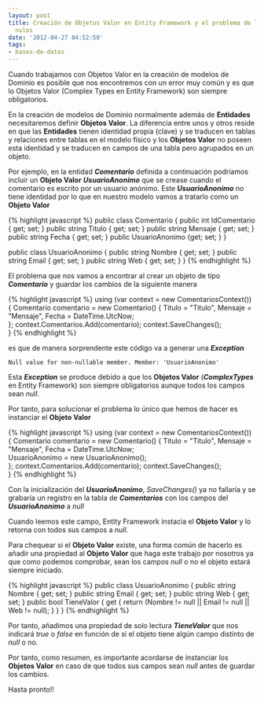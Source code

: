 ```yaml
---
layout: post
title: Creación de Objetos Valor en Entity Framework y el problema de los valores
  nulos
date: '2012-04-27 04:52:50'
tags:
- bases-de-datos
---
```



Cuando trabajamos con Objetos Valor en la creación de modelos de Dominio es posible que nos encontremos con un error muy común y es que lo Objetos Valor (Complex Types en Entity Framework) son siempre obligatorios.

En la creación de modelos de Dominio normalmente además de **Entidades** necesitaremos definir **Objetos Valor**. La diferencia entre unos y otros reside en que las **Entidades** tienen identidad propia (clave) y se traducen en tablas y relaciones entre tablas en el modelo físico y los **Objetos Valor** no poseen esta identidad y se traducen en campos de una tabla pero agrupados en un objeto.

Por ejemplo, en la entidad ***Comentario*** definida a continuación podriamos incluir un **Objeto Valor** ***UsuarioAnonimo*** que se crease cuando el comentario es escrito por un usuario anónimo. Este ***UsuarioAnonimo*** no tiene identidad por lo que en nuestro modelo vamos a tratarlo como un **Objeto Valor**

{% highlight javascript %}
public class Comentario
{
    public int IdComentario { get; set; }
    public string Titulo { get; set; }
    public string Mensaje { get; set; }
    public string Fecha { get; set; }
    public UsuarioAnonimo {get; set; }
}

public class UsuarioAnonimo
{
    public string Nombre { get; set; }
    public string Email { get; set; }
    public string Web { get; set; }
}
{% endhighlight %}

El problema que nos vamos a encontrar al crear un objeto de tipo ***Comentario*** y guardar los cambios de la siguiente manera

{% highlight javascript %}
using (var context = new ComentariosContext())
{
    Comentario  comentario = new Comentario()
    {
        Titulo  = "Titulo",
        Mensaje  = "Mensaje",
        Fecha  = DateTime.UtcNow;        
    };
    context.Comentarios.Add(comentario);
    context.SaveChanges();   
}
{% endhighlight %}

es que de manera sorprendente este código va a generar una ***Exception***

```
Null value for non-nullable member. Member: 'UsuarioAnonimo'
```

Esta ***Exception*** se produce debido a que los **Objetos Valor** (***ComplexTypes*** en Entity Framework) son siempre obligatorios aunque todos los campos sean *null*.

Por tanto, para solucionar el problema lo único que hemos de hacer es instanciar el **Objeto Valor**

{% highlight javascript %}
using (var context = new ComentariosContext())
{
    Comentario  comentario = new Comentario()
    {
        Titulo  = "Titulo",
        Mensaje  = "Mensaje",
        Fecha  = DateTime.UtcNow;  
        UsuarioAnonimo = new UsuarioAnonimo();      
    };
    context.Comentarios.Add(comentario);
    context.SaveChanges();   
}
{% endhighlight %}

Con la inicialización del ***UsuarioAnonimo***, *SaveChanges()* ya no fallaría y se grabaría un registro en la tabla de ***Comentarios*** con los campos del ***UsuarioAnonimo*** a *null*

Cuando leemos este campo, Entity Framework instacia el **Objeto Valor** y lo retorna con todos sus campos a *null*.

Para chequear si el **Objeto Valor** existe, una forma común de hacerlo es añadir una propiedad al **Objeto Valor** que haga este trabajo por nosotros ya que como podemos comprobar, sean los campos *null* o no el objeto estará siempre iniciado.

{% highlight javascript %}
public class UsuarioAnonimo
{
    public string Nombre { get; set; }
    public string Email { get; set; }
    public string Web { get; set; }
    public bool TieneValor 
    {
        get {
            return (Nombre != null || Email != null || Web != null);
        }
    }
}
{% endhighlight %}

Por tanto, añadimos una propiedad de solo lectura ***TieneValor*** que nos indicará *true* o *false* en función de si el objeto tiene algún campo distinto de *null* o no.

Por tanto, como resumen, es importante acordarse de instanciar los **Objetos Valor** en caso de que todos sus campos sean *null* antes de guardar los cambios.

Hasta pronto!!



